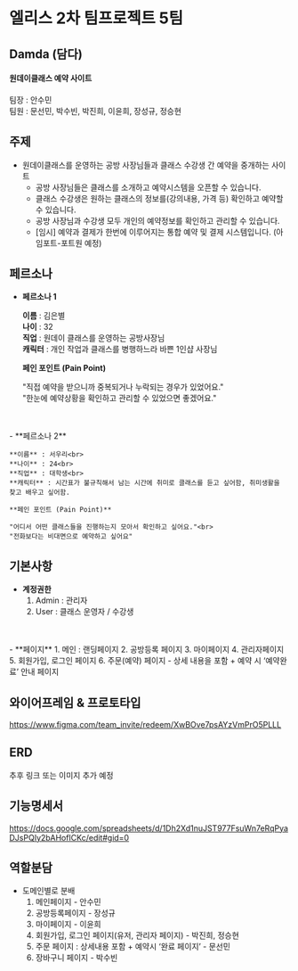 # 엘리스 2차 팀프로젝트 5팀
## Damda (담다)
#### 원데이클래스 예약 사이트

팀장 : 안수민<br>
팀원 : 문선민, 박수빈, 박진희, 이윤희, 장성규, 정승현


## 주제

- 원데이클래스를 운영하는 공방 사장님들과 클래스 수강생 간 예약을 중개하는 사이트
    - 공방 사장님들은 클래스를 소개하고 예약시스템을 오픈할 수 있습니다.
    - 클래스 수강생은 원하는 클래스의 정보를(강의내용, 가격 등) 확인하고 예약할 수 있습니다.
    - 공방 사장님과 수강생 모두 개인의 예약정보를 확인하고 관리할 수 있습니다.
    - [임시] 예약과 결제가 한번에 이루어지는 통합 예약 및 결제 시스템입니다. (아임포트-포트원 예정)

## 페르소나

- **페르소나 1**
 
    **이름** : 김은별<br>
    **나이** : 32<br>
    **직업** : 원데이 클래스를 운영하는 공방사장님<br>
    **캐릭터** : 개인 작업과 클래스를 병행하느라 바쁜 1인샵 사장님
    
    **페인 포인트 (Pain Point)**
    
    "직접 예약을 받으니까 중복되거나 누락되는 경우가 있었어요."<br>
    "한눈에 예약상황을 확인하고 관리할 수 있었으면 좋겠어요."
<br>
<br>
- **페르소나 2**

    **이름** : 서우리<br>
    **나이** : 24<br>
    **직업** : 대학생<br>
    **캐릭터** : 시간표가 불규칙해서 남는 시간에 취미로 클래스를 듣고 싶어함, 취미생활을 찾고 배우고 싶어함.
    
    **페인 포인트 (Pain Point)**
    
    "어디서 어떤 클래스들을 진행하는지 모아서 확인하고 싶어요."<br>
    "전화보다는 비대면으로 예약하고 싶어요"


## 기본사항

- **계정권한**
    1. Admin : 관리자
    2. User : 클래스 운영자 / 수강생
<br>
<br>
- **페이지**
    1. 메인 : 랜딩페이지
    2. 공방등록 페이지
    3. 마이페이지
    4. 관리자페이지
    5. 회원가입, 로그인 페이지
    6. 주문(예약) 페이지 - 상세 내용을 포함 + 예약 시 ‘예약완료’ 안내 페이지

## 와이어프레임 & 프로토타입
https://www.figma.com/team_invite/redeem/XwBOve7psAYzVmPrO5PLLL

## ERD

추후 링크 또는 이미지 추가 예정

## 기능명세서

https://docs.google.com/spreadsheets/d/1Dh2Xd1nuJST977FsuWn7eRqPyaDJsPQIy2bAHofICKc/edit#gid=0


## 역할분담

- 도메인별로 분배
  1. 메인페이지 - 안수민
  2. 공방등록페이지 - 장성규
  3. 마이페이지 - 이윤희
  4. 회원가입, 로그인 페이지(유저, 관리자 페이지) - 박진희, 정승현
  5. 주문 페이지 : 상세내용 포함 + 예약시 ‘완료 페이지’ - 문선민
  6. 장바구니 페이지 - 박수빈
